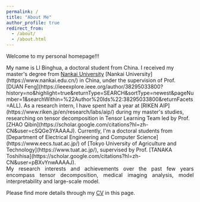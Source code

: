 ```yaml
---
permalink: /
title: "About Me"
author_profile: true
redirect_from: 
  - /about/
  - /about.html
---
```




Welcome to my personal homepage!!! 



<div class="justify">
My name is LI Binghua, a doctoral student from China. I received my master's degree from 
<a href="[https://example.com](https://www.nankai.edu.cn/)">Nankai University</a>
  [Nankai University](https://www.nankai.edu.cn/) in China, under the supervision of Prof. [DUAN Feng](https://ieeexplore.ieee.org/author/38295033800?history=no&highlight=true&returnType=SEARCH&sortType=newest&pageNumber=1&searchWithin=%22Author%20Ids%22:38295033800&returnFacets=ALL).
As a research intern, I have spent half a year at [RIKEN AIP](https://www.riken.jp/en/research/labs/aip/) during my master's studies, researching on tensor decomposition in Tensor Learning Team led by Prof. [ZHAO Qibin](https://scholar.google.com/citations?hl=zh-CN&user=cSQGe3YAAAAJ).
Currently, I'm a doctoral students from [Department of Electrical Engineering and Computer Science](https://www.eecs.tuat.ac.jp/) of [Tokyo University of Agriculture and Technology](https://www.tuat.ac.jp/), supervised by Prof. [TANAKA Toshihisa](https://scholar.google.com/citations?hl=zh-CN&user=pBXvYnwAAAAJ).
</div>

<div style="text-align: justify;">
My research interests and achievements over the past few years encompass tensor decomposition, medical imaging analysis, model interpretability and large-scale model. 
</div>

Please find more details through my [CV](../files/CV.pdf) in this page.


